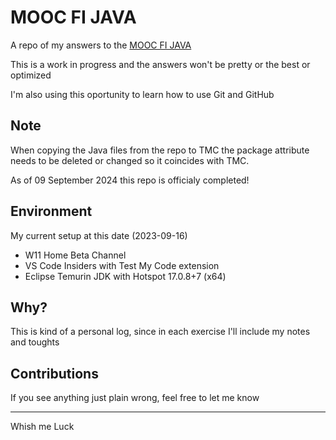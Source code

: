 
# MOOC FI JAVA

A repo of my answers to the [MOOC FI JAVA](https://java-programming.mooc.fi/)

This is a work in progress and the answers won't be pretty or the best or optimized

I'm also using this oportunity to learn how to use Git and GitHub

## Note

When copying the Java files from the repo to TMC the package attribute needs to be deleted or changed so it coincides with TMC.

As of 09 September 2024 this repo is officialy completed!

## Environment

My current setup at this date (2023-09-16)

- W11 Home Beta Channel
- VS Code Insiders with Test My Code extension
- Eclipse Temurin JDK with Hotspot 17.0.8+7 (x64)

## Why?

This is kind of a personal log, since in each exercise I'll include my notes and toughts

## Contributions

If you see anything just plain wrong, feel free to let me know

---

Whish me Luck

